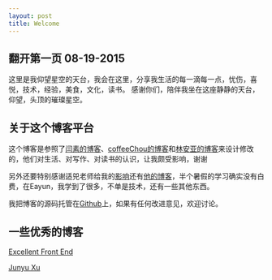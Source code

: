 ```yaml
---
layout: post
title: Welcome
---
```


## 翻开第一页  08-19-2015

这里是我仰望星空的天台，我会在这里，分享我生活的每一滴每一点，忧伤，喜悦，技术，经验，美食，文化，读书。
感谢你们，陪伴我坐在这座静静的天台，仰望，头顶的璀璨星空。

## 关于这个博客平台

这个博客是参照了[闫素的博客](http://yansu.org/)、[coffeeChou的博客](http://coffeechou.github.io/)和[林安亚的博客](http://painterlin.com/)来设计修改的，他们对生活、对写作、对读书的认识，让我颇受影响，谢谢

另外还要特别感谢适兕老师给我的[影响](http://www.ocselected.org/planet/)还有[他的博客](http://iaaslee.blogspot.hk/)，半个暑假的学习确实没有白费，在Eayun，我学到了很多，不单是技术，还有一些其他东西。

我把博客的源码托管在[Github](https://github.com/NumerHero/NumerHero.github.io)上，如果有任何改进意见，欢迎讨论。

## 一些优秀的博客

[Excellent Front End](http://ecomfe.github.io/)

[Junyu Xu](http://imhype.github.io/)







